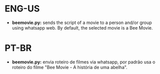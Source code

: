 # ENG-US

- **beemovie.py:** sends the script of a movie to a person and/or group using whatsapp web. By default, the selected movie is a Bee Movie.

# PT-BR

- **beemovie.py:** envia roteiro de filmes via whatsapp, por padrão usa o roteiro do filme "Bee Movie - A história de uma abelha".
